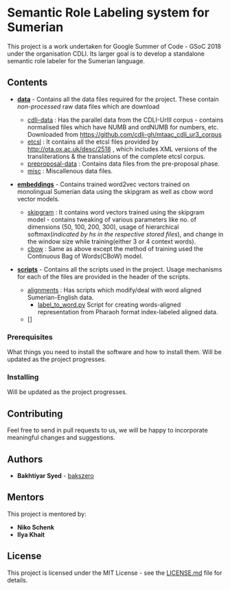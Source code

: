 # Semantic Role Labeling system for Sumerian

This project is a work undertaken for Google Summer of Code - GSoC 2018 under the organisation CDLI.
Its larger goal is to develop a standalone semantic role labeler for the Sumerian language.


## Contents

* **[data](data)** - Contains all the data files required for the project. These contain _non-processed_ raw data files which are download  
	* [cdli-data](data/cdli-data) : Has the parallel data from the CDLI-UrIII corpus - contains normalised files which have NUMB and ordNUMB for numbers, etc. Downloaded from https://github.com/cdli-gh/mtaac_cdli_ur3_corpus
	* [etcsl](data/etcsl) : It contains all the etcsl files provided by http://ota.ox.ac.uk/desc/2518 , which includes XML versions of the transliterations & the translations of the complete etcsl corpus.
	* [preproposal-data](data/preproposal-data) : Contains data files from the pre-proposal phase.
	* [misc](data/misc) : Miscallenous data files.

* **[embeddings](embeddings)** - Contains trained word2vec vectors trained on monolingual Sumerian data using the skipgram as well as cbow word vector models.
	* [skipgram](embeddings/skipgram) : It contains word vectors trained using the skipgram model - contains tweaking of various parameters like no. of dimensions (50, 100, 200, 300), usage of hierarchical softmax(_indicated by _hs_ in the respective stored files_), and change in the window size while training(either 3 or 4 context words). 
	* [cbow](embeddings/cbow) : Same as above except the method of training used the Continuous Bag of Words(CBoW) model.


* **[scripts](scripts)** - Contains all the scripts used in the project. Usage mechanisms for each of the files are provided in the header of the scripts.
	* [alignments](scripts/alignments) : Has scripts which modify/deal with word aligned Sumerian-English data.
		* [label_to_word.py](scripts/alignments/label_to_word.py) Script for creating words-aligned representation from Pharaoh format index-labeled aligned data. 
	* []

### Prerequisites

What things you need to install the software and how to install them.
Will be updated as the project progresses.


### Installing

Will be updated as the project progresses.


## Contributing

Feel free to send in pull requests to us, we will be happy to incorporate meaningful changes and suggestions.


## Authors

* **Bakhtiyar Syed** - [bakszero](https://github.com/PurpleBooth)

## Mentors

This project is mentored by:

* **Niko Schenk**
* **Ilya Khait**


## License

This project is licensed under the MIT License - see the [LICENSE.md](LICENSE) file for details.